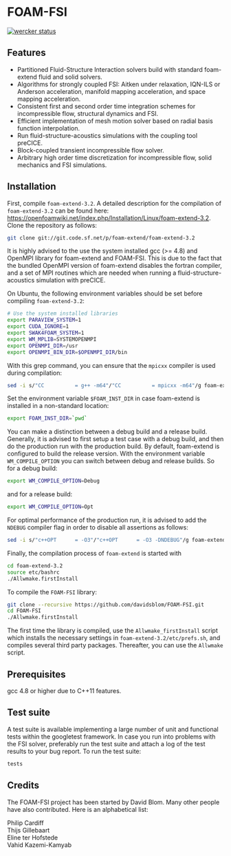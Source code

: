 FOAM-FSI
========

[![wercker status](https://app.wercker.com/status/80ce1a6b7a23e394c5f07a3f27b5b43e/s/master "wercker status")](https://app.wercker.com/project/bykey/80ce1a6b7a23e394c5f07a3f27b5b43e)

Features
-----------

* Partitioned Fluid-Structure Interaction solvers build with standard foam-extend fluid and solid solvers.
* Algorithms for strongly coupled FSI: Aitken under relaxation, IQN-ILS or Anderson acceleration, manifold mapping acceleration, and space mapping acceleration.
* Consistent first and second order time integration schemes for incompressible flow, structural dynamics and FSI.
* Efficient implementation of mesh motion solver based on radial basis function interpolation.
* Run fluid-structure-acoustics simulations with the coupling tool preCICE.
* Block-coupled transient incompressible flow solver.
* Arbitrary high order time discretization for incompressible flow, solid mechanics and FSI simulations.

Installation
-----------

First, compile `foam-extend-3.2`. A detailed description for the compilation of `foam-extend-3.2` can be found here: https://openfoamwiki.net/index.php/Installation/Linux/foam-extend-3.2. Clone the repository as follows:

``` bash
git clone git://git.code.sf.net/p/foam-extend/foam-extend-3.2
```

It is highly advised to the use the system installed gcc (>= 4.8) and OpenMPI library for foam-extend and FOAM-FSI. This is due to the fact that the bundled OpenMPI version of foam-extend disables the fortran compiler, and a set of MPI routines which are needed when running a fluid-structure-acoustics simulation with preCICE.

On Ubuntu, the following environment variables should be set before compiling `foam-extend-3.2`:

``` bash
# Use the system installed libraries
export PARAVIEW_SYSTEM=1
export CUDA_IGNORE=1
export SWAK4FOAM_SYSTEM=1
export WM_MPLIB=SYSTEMOPENMPI
export OPENMPI_DIR=/usr
export OPENMPI_BIN_DIR=$OPENMPI_DIR/bin
```

With this grep command, you can ensure that the `mpicxx` compiler is used during compilation:

``` bash
sed -i s/"CC          = g++ -m64"/"CC          = mpicxx -m64"/g foam-extend-3.2/wmake/rules/linux64Gcc/c++
```

Set the environment variable `$FOAM_INST_DIR` in case foam-extend is installed in a non-standard location:

``` bash
export FOAM_INST_DIR=`pwd`
```

You can make a distinction between a debug build and a release build. Generally, it is advised to first setup a test case with a debug build, and then do the production run with the production build. By default, foam-extend is configured to build the release version. With the environment variable `WM_COMPILE_OPTION` you can switch between debug and release builds. So for a debug build:
``` bash
export WM_COMPILE_OPTION=Debug
```
and for a release build:
``` bash
export WM_COMPILE_OPTION=Opt
```
For optimal performance of the production run, it is advised to add the `NDEBUG` compiler flag in order to disable all assertions as follows:

``` bash
sed -i s/"c++OPT      = -O3"/"c++OPT      = -O3 -DNDEBUG"/g foam-extend-3.2/wmake/rules/linux64Gcc/c++Opt
```

Finally, the compilation process of `foam-extend` is started with

``` bash
cd foam-extend-3.2
source etc/bashrc
./Allwmake.firstInstall
```

To compile the `FOAM-FSI` library:

``` bash
git clone --recursive https://github.com/davidsblom/FOAM-FSI.git
cd FOAM-FSI
./Allwmake.firstInstall
```

The first time the library is compiled, use the `Allwmake_firstInstall` script which installs the necessary settings in `foam-extend-3.2/etc/prefs.sh`, and compiles several third party packages. Thereafter, you can use the `Allwmake` script.

Prerequisites
-----------

gcc 4.8 or higher due to C++11 features.

Test suite
-----------

A test suite is available implementing a large number of unit and functional tests within the googletest framework. In case you run into problems with the FSI solver, preferably run the test suite and attach a log of the test results to your bug report.
To run the test suite:
``` bash
tests
```

Credits
-----------

The FOAM-FSI project has been started by David Blom. Many other people have also contributed. Here is an alphabetical list:

Philip Cardiff  
Thijs Gillebaart  
Eline ter Hofstede  
Vahid Kazemi-Kamyab

